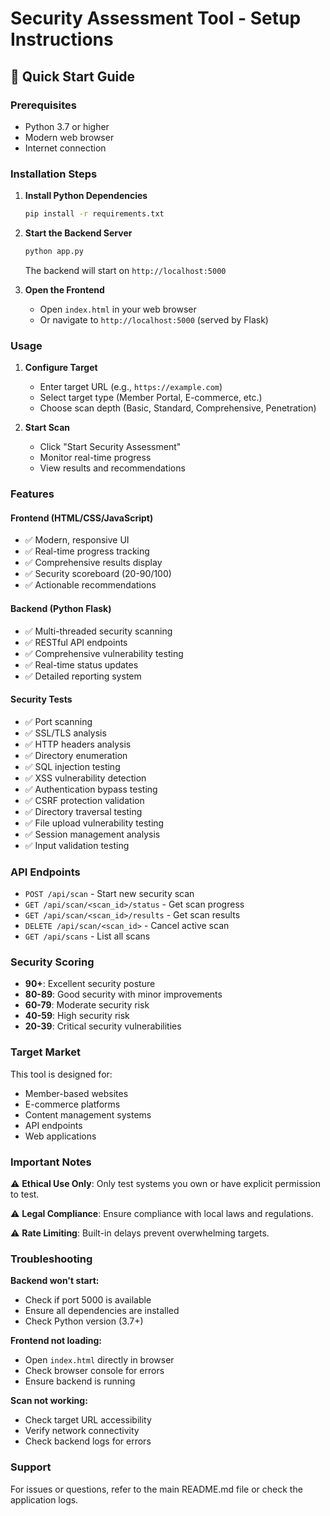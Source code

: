 # Security Assessment Tool - Setup Instructions

## 🚀 Quick Start Guide

### Prerequisites
- Python 3.7 or higher
- Modern web browser
- Internet connection

### Installation Steps

1. **Install Python Dependencies**
   ```bash
   pip install -r requirements.txt
   ```

2. **Start the Backend Server**
   ```bash
   python app.py
   ```
   The backend will start on `http://localhost:5000`

3. **Open the Frontend**
   - Open `index.html` in your web browser
   - Or navigate to `http://localhost:5000` (served by Flask)

### Usage

1. **Configure Target**
   - Enter target URL (e.g., `https://example.com`)
   - Select target type (Member Portal, E-commerce, etc.)
   - Choose scan depth (Basic, Standard, Comprehensive, Penetration)

2. **Start Scan**
   - Click "Start Security Assessment"
   - Monitor real-time progress
   - View results and recommendations

### Features

#### Frontend (HTML/CSS/JavaScript)
- ✅ Modern, responsive UI
- ✅ Real-time progress tracking
- ✅ Comprehensive results display
- ✅ Security scoreboard (20-90/100)
- ✅ Actionable recommendations

#### Backend (Python Flask)
- ✅ Multi-threaded security scanning
- ✅ RESTful API endpoints
- ✅ Comprehensive vulnerability testing
- ✅ Real-time status updates
- ✅ Detailed reporting system

#### Security Tests
- ✅ Port scanning
- ✅ SSL/TLS analysis
- ✅ HTTP headers analysis
- ✅ Directory enumeration
- ✅ SQL injection testing
- ✅ XSS vulnerability detection
- ✅ Authentication bypass testing
- ✅ CSRF protection validation
- ✅ Directory traversal testing
- ✅ File upload vulnerability testing
- ✅ Session management analysis
- ✅ Input validation testing

### API Endpoints

- `POST /api/scan` - Start new security scan
- `GET /api/scan/<scan_id>/status` - Get scan progress
- `GET /api/scan/<scan_id>/results` - Get scan results
- `DELETE /api/scan/<scan_id>` - Cancel active scan
- `GET /api/scans` - List all scans

### Security Scoring

- **90+**: Excellent security posture
- **80-89**: Good security with minor improvements
- **60-79**: Moderate security risk
- **40-59**: High security risk
- **20-39**: Critical security vulnerabilities

### Target Market

This tool is designed for:
- Member-based websites
- E-commerce platforms
- Content management systems
- API endpoints
- Web applications

### Important Notes

⚠️ **Ethical Use Only**: Only test systems you own or have explicit permission to test.

⚠️ **Legal Compliance**: Ensure compliance with local laws and regulations.

⚠️ **Rate Limiting**: Built-in delays prevent overwhelming targets.

### Troubleshooting

**Backend won't start:**
- Check if port 5000 is available
- Ensure all dependencies are installed
- Check Python version (3.7+)

**Frontend not loading:**
- Open `index.html` directly in browser
- Check browser console for errors
- Ensure backend is running

**Scan not working:**
- Check target URL accessibility
- Verify network connectivity
- Check backend logs for errors

### Support

For issues or questions, refer to the main README.md file or check the application logs.
